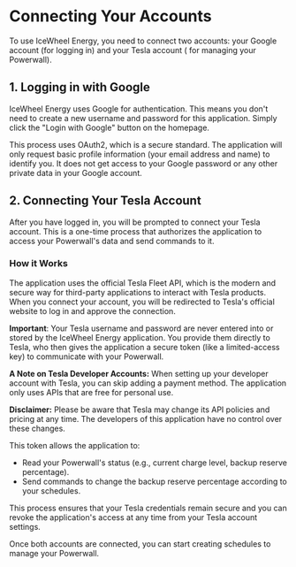 # Connecting Your Accounts

To use IceWheel Energy, you need to connect two accounts: your Google account (for logging in) and your Tesla account (
for managing your Powerwall).

## 1. Logging in with Google

IceWheel Energy uses Google for authentication. This means you don't need to create a new username and password for this
application. Simply click the "Login with Google" button on the homepage.

This process uses OAuth2, which is a secure standard. The application will only request basic profile information (your
email address and name) to identify you. It does not get access to your Google password or any other private data in
your Google account.

## 2. Connecting Your Tesla Account

After you have logged in, you will be prompted to connect your Tesla account. This is a one-time process that authorizes
the application to access your Powerwall's data and send commands to it.

### How it Works

The application uses the official Tesla Fleet API, which is the modern and secure way for third-party applications to
interact with Tesla products. When you connect your account, you will be redirected to Tesla's official website to log
in and approve the connection.

**Important**: Your Tesla username and password are never entered into or stored by the IceWheel Energy application. You
  provide them directly to Tesla, who then gives the application a secure token (like a limited-access key) to communicate
  with your Powerwall.

**A Note on Tesla Developer Accounts:** When setting up your developer account with Tesla, you can skip adding a payment method. The application only uses APIs that are free for personal use.

**Disclaimer:** Please be aware that Tesla may change its API policies and pricing at any time. The developers of this application have no control over these changes.

This token allows the application to:

* Read your Powerwall's status (e.g., current charge level, backup reserve percentage).
* Send commands to change the backup reserve percentage according to your schedules.

This process ensures that your Tesla credentials remain secure and you can revoke the application's access at any time
from your Tesla account settings.

Once both accounts are connected, you can start creating schedules to manage your Powerwall.
